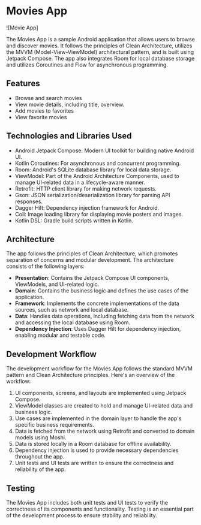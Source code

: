 
# Movies App

![Movie App]

The Movies App is a sample Android application that allows users to browse and discover movies. It follows the principles of Clean Architecture, utilizes the MVVM (Model-View-ViewModel) architectural pattern, and is built using Jetpack Compose. The app also integrates Room for local database storage and utilizes Coroutines and Flow for asynchronous programming.

## Features

- Browse and search movies
- View movie details, including title, overview.
- Add movies to favorites
- View favorite movies

## Technologies and Libraries Used

- Android Jetpack Compose: Modern UI toolkit for building native Android UI.
- Kotlin Coroutines: For asynchronous and concurrent programming.
- Room: Android's SQLite database library for local data storage.
- ViewModel: Part of the Android Architecture Components, used to manage UI-related data in a lifecycle-aware manner.
- Retrofit: HTTP client library for making network requests.
- Gson: JSON serialization/deserialization library for parsing API responses.
- Dagger Hilt: Dependency injection framework for Android.
- Coil: Image loading library for displaying movie posters and images.
- Kotlin DSL: Gradle build scripts written in Kotlin.

## Architecture

The app follows the principles of Clean Architecture, which promotes separation of concerns and modular development. The architecture consists of the following layers:

- **Presentation**: Contains the Jetpack Compose UI components, ViewModels, and UI-related logic.
- **Domain**: Contains the business logic and defines the use cases of the application.
- **Framework**: Implements the concrete implementations of the data sources, such as network and local database.
- **Data**: Handles data operations, including fetching data from the network and accessing the local database using Room.
- **Dependency Injection**: Uses Dagger Hilt for dependency injection, enabling modular and testable code.

## Development Workflow

The development workflow for the Movies App follows the standard MVVM pattern and Clean Architecture principles. Here's an overview of the workflow:

1. UI components, screens, and layouts are implemented using Jetpack Compose.
2. ViewModel classes are created to hold and manage UI-related data and business logic.
3. Use cases are implemented in the domain layer to handle the app's specific business requirements.
4. Data is fetched from the network using Retrofit and converted to domain models using Moshi.
5. Data is stored locally in a Room database for offline availability.
6. Dependency injection is used to provide necessary dependencies throughout the app.
7. Unit tests and UI tests are written to ensure the correctness and reliability of the app.

## Testing

The Movies App includes both unit tests and UI tests to verify the correctness of its components and functionality. Testing is an essential part of the development process to ensure stability and reliability.

